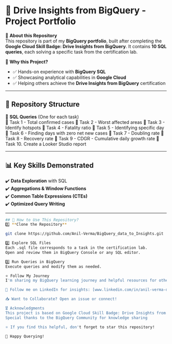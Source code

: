 # 🚀 Drive Insights from BigQuery - Project Portfolio  

🎯 **About this Repository**  
This repository is part of my **BigQuery portfolio**, built after completing the **Google Cloud Skill Badge: Drive Insights from BigQuery**. It contains **10 SQL queries**, each solving a specific task from the certification lab.  

📌 **Why this Project?**  
- ✅ Hands-on experience with **BigQuery SQL**
- ✅ Showcasing analytical capabilities in **Google Cloud**
- ✅ Helping others achieve the **Drive Insights from BigQuery** certification  

---

## 📂 Repository Structure  

📁 **SQL Queries** (One for each task)  
📜 Task 1 - Total confirmed cases
📜 Task 2 - Worst affected areas
📜 Task 3 - Identify hotspots
📜 Task 4 - Fatality ratio
📜 Task 5 -  Identifying specific day
📜 Task 6 - Finding days with zero net new cases
📜 Task 7 - Doubling rate
📜 Task 8 - Recovery rate
📜 Task 9 - CDGR - Cumulative daily growth rate
📜 Task 10. Create a Looker Studio report

---

## 📊 Key Skills Demonstrated  
✔️ **Data Exploration** with SQL  
✔️ **Aggregations & Window Functions**  
✔️ **Common Table Expressions (CTEs)**  
✔️ **Optimized Query Writing**  

---
```bash
## 🎯 How to Use This Repository?  
1️⃣ **Clone the Repository**  

git clone https://github.com/Anil-Verma/BigQuery_data_to_Insights.git

2️⃣ Explore SQL Files
Each .sql file corresponds to a task in the certification lab.
Open and review them in BigQuery Console or any SQL editor.

3️⃣ Run Queries in BigQuery
Execute queries and modify them as needed.

⭐ Follow My Journey
I'm sharing my BigQuery learning journey and helpful resources for others who want to get certified!

🔗 Follow me on LinkedIn for insights: [www.linkedin.com/in/anil-verma-data-quality-management-analytics]

📥 Want to Collaborate? Open an issue or connect!

🎖️ Acknowledgments
This project is based on Google Cloud Skill Badge: Drive Insights from BigQuery
Special thanks to the BigQuery Community for knowledge sharing

⭐ If you find this helpful, don't forget to star this repository!

🚀 Happy Querying!
